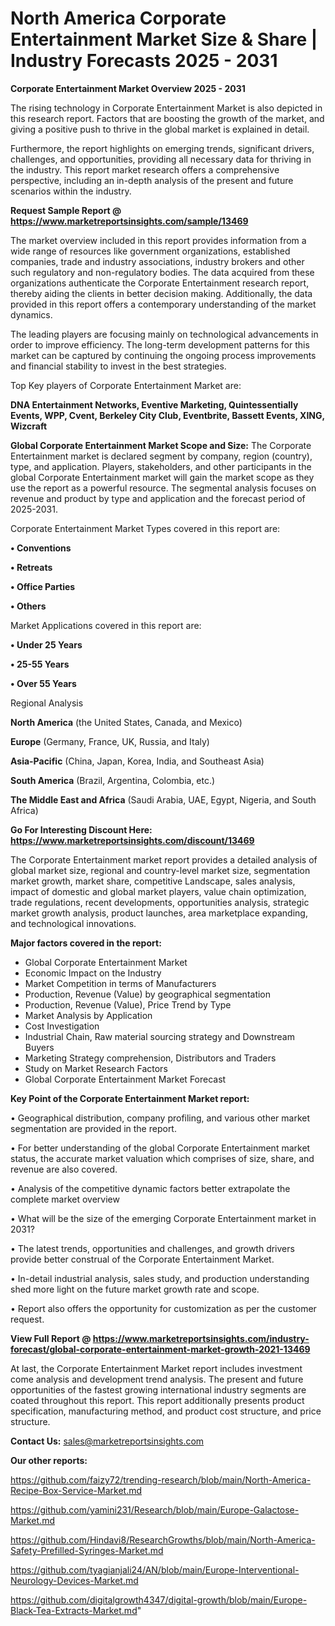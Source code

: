  # North America Corporate Entertainment Market Size & Share | Industry Forecasts 2025 - 2031

<Strong> Corporate Entertainment Market Overview 2025 - 2031</strong>

The rising technology in Corporate Entertainment Market is also depicted in this research report. Factors that are boosting the growth of the market, and giving a positive push to thrive in the global market is explained in detail.

Furthermore, the report highlights on emerging trends, significant drivers, challenges, and opportunities, providing all necessary data for thriving in the industry. This report market research offers a comprehensive perspective, including an in-depth analysis of the present and future scenarios within the industry.

<strong>Request Sample Report @ <a href=https://www.marketreportsinsights.com/sample/13469>https://www.marketreportsinsights.com/sample/13469</a></strong>

The market overview included in this report provides information from a wide range of resources like government organizations, established companies, trade and industry associations, industry brokers and other such regulatory and non-regulatory bodies. The data acquired from these organizations authenticate the Corporate Entertainment research report, thereby aiding the clients in better decision making. Additionally, the data provided in this report offers a contemporary understanding of the market dynamics.

The leading players are focusing mainly on technological advancements in order to improve efficiency. The long-term development patterns for this market can be captured by continuing the ongoing process improvements and financial stability to invest in the best strategies.

Top Key players of Corporate Entertainment Market are:

<strong>DNA Entertainment Networks, Eventive Marketing, Quintessentially Events, WPP, Cvent, Berkeley City Club, Eventbrite, Bassett Events, XING, Wizcraft</strong>

<strong><b>Global Corporate Entertainment Market Scope and Size:</b></strong>
The Corporate Entertainment market is declared segment by company, region (country), type, and application. Players, stakeholders, and other participants in the global Corporate Entertainment market will gain the market scope as they use the report as a powerful resource. The segmental analysis focuses on revenue and product by type and application and the forecast period of 2025-2031.

Corporate Entertainment Market Types covered in this report are:

<strong>• Conventions

• Retreats

• Office Parties

• Others</strong>

Market Applications covered in this report are:

<strong>• Under 25 Years

• 25-55 Years

• Over 55 Years</strong> 

Regional Analysis

<strong>North America</strong> (the United States, Canada, and Mexico)

<strong>Europe</strong> (Germany, France, UK, Russia, and Italy)

<strong>Asia-Pacific</strong> (China, Japan, Korea, India, and Southeast Asia)

<strong>South America</strong> (Brazil, Argentina, Colombia, etc.)

<strong>The Middle East and Africa</strong> (Saudi Arabia, UAE, Egypt, Nigeria, and South Africa)

<strong>Go For Interesting Discount Here: <a href=https://www.marketreportsinsights.com/discount/13469>https://www.marketreportsinsights.com/discount/13469</a></strong>

The Corporate Entertainment market report provides a detailed analysis of global market size, regional and country-level market size, segmentation market growth, market share, competitive Landscape, sales analysis, impact of domestic and global market players, value chain optimization, trade regulations, recent developments, opportunities analysis, strategic market growth analysis, product launches, area marketplace expanding, and technological innovations.

<strong><b>Major factors covered in the report:</b></strong>
<ul>
  <li>Global Corporate Entertainment Market </li>
  <li>Economic Impact on the Industry</li>
  <li>Market Competition in terms of Manufacturers</li>
  <li>Production, Revenue (Value) by geographical segmentation</li>
  <li>Production, Revenue (Value), Price Trend by Type</li>
  <li>Market Analysis by Application</li>
  <li>Cost Investigation</li>
  <li>Industrial Chain, Raw material sourcing strategy and Downstream Buyers</li>
  <li>Marketing Strategy comprehension, Distributors and Traders</li>
  <li>Study on Market Research Factors</li>
  <li>Global Corporate Entertainment Market Forecast</li>
</ul>

<strong><b>Key Point of the Corporate Entertainment Market report:</b></strong>

• Geographical distribution, company profiling, and various other market segmentation are provided in the report.

• For better understanding of the global Corporate Entertainment market status, the accurate market valuation which comprises of size, share, and revenue are also covered.

• Analysis of the competitive dynamic factors better extrapolate the complete market overview

• What will be the size of the emerging Corporate Entertainment market in 2031?

• The latest trends, opportunities and challenges, and growth drivers provide better construal of the Corporate Entertainment Market.

• In-detail industrial analysis, sales study, and production understanding shed more light on the future market growth rate and scope.

• Report also offers the opportunity for customization as per the customer request.

<strong><b>View Full Report @ <a href=https://www.marketreportsinsights.com/industry-forecast/global-corporate-entertainment-market-growth-2021-13469>https://www.marketreportsinsights.com/industry-forecast/global-corporate-entertainment-market-growth-2021-13469</a></b></strong>


At last, the Corporate Entertainment Market report includes investment come analysis and development trend analysis. The present and future opportunities of the fastest growing international industry segments are coated throughout this report. This report additionally presents product specification, manufacturing method, and product cost structure, and price structure.

<strong>Contact Us:</strong>
sales@marketreportsinsights.com

<strong>Our other reports:</strong>

<a href=https://github.com/faizy72/trending-research/blob/main/North-America-Recipe-Box-Service-Market.md>https://github.com/faizy72/trending-research/blob/main/North-America-Recipe-Box-Service-Market.md</a>

<a href=https://github.com/yamini231/Research/blob/main/Europe-Galactose-Market.md>https://github.com/yamini231/Research/blob/main/Europe-Galactose-Market.md</a>

<a href=https://github.com/Hindavi8/ResearchGrowths/blob/main/North-America-Safety-Prefilled-Syringes-Market.md>https://github.com/Hindavi8/ResearchGrowths/blob/main/North-America-Safety-Prefilled-Syringes-Market.md</a>

<a href=https://github.com/tyagianjali24/AN/blob/main/Europe-Interventional-Neurology-Devices-Market.md>https://github.com/tyagianjali24/AN/blob/main/Europe-Interventional-Neurology-Devices-Market.md</a>

<a href=https://github.com/digitalgrowth4347/digital-growth/blob/main/Europe-Black-Tea-Extracts-Market.md>https://github.com/digitalgrowth4347/digital-growth/blob/main/Europe-Black-Tea-Extracts-Market.md</a>"
